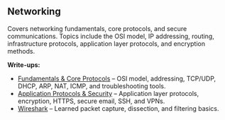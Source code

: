 ## Networking
Covers networking fundamentals, core protocols, and secure communications. Topics include the OSI model, IP addressing, routing, infrastructure protocols, application layer protocols, and encryption methods.

**Write-ups:**
- [Fundamentals & Core Protocols](Fundamentals_Protocols.md) – OSI model, addressing, TCP/UDP, DHCP, ARP, NAT, ICMP, and troubleshooting tools.
- [Application Protocols & Security](Application_Security.md) – Application layer protocols, encryption, HTTPS, secure email, SSH, and VPNs.
- [Wireshark](Wireshark.md) – Learned packet capture, dissection, and filtering basics.
